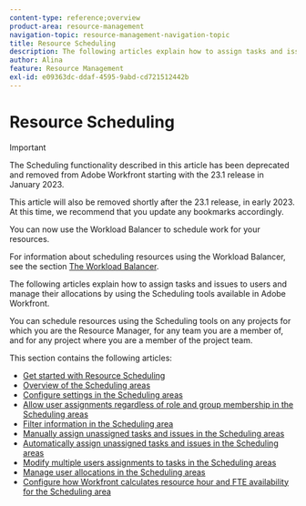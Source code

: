 ```yaml
---
content-type: reference;overview
product-area: resource-management
navigation-topic: resource-management-navigation-topic
title: Resource Scheduling
description: The following articles explain how to assign tasks and issues to users and manage their allocations by using the Scheduling tools available in Adobe Workfront. 
author: Alina
feature: Resource Management
exl-id: e09363dc-ddaf-4595-9abd-cd721512442b
---
```

# Resource Scheduling

<!--
(SEE IF THERE ARE STILL ANY LINKS TO THIS:  ****LINKED TO THE PRODUCT FOR RESOURCE SCHEDULING AREAS) </p>
-->

>[!IMPORTANT]  
>  
><span class="preview">The Scheduling functionality described in this article has been deprecated and removed from Adobe Workfront starting with the 23.1 release in January 2023.   </span>  
>  
> <span class="preview"> This article will also be removed shortly after the 23.1 release, in early 2023. At this time, we recommend that you update any bookmarks accordingly. </span> 
> 
><span class="preview"> You can now use the Workload Balancer to schedule work for your resources. </span>  
>  
> <span class="preview">For information about scheduling resources using the Workload Balancer, see the section [The Workload Balancer](../../resource-mgmt/workload-balancer/workload-balancer.md). </span>  
<!--  

>[!CAUTION] 
> 
> 
> <span class="preview">The information in this article refers to the Adobe Workfront's Scheduling tools. The Scheduling areas have been removed from the Preview environment and will be removed from the Production environment in **January 2023**.  </span> 
> <span class="preview"> Instead, you can schedule your resources in the Workload Balancer. </span> 
> 
>* <span class="preview"> For information about scheduling resources using the Workload Balancer, see the section [The Workload Balancer](../../resource-mgmt/workload-balancer/workload-balancer.md).</span> 
> 
>* <span class="preview"> For more information about the deprecation and removal of the Scheduling tools, see [Deprecation of Resource Scheduling tools in Adobe Workfront](../../resource-mgmt/resource-mgmt-overview/deprecate-resource-scheduling.md).</span> 

-->

The following articles explain how to assign tasks and issues to users and manage their allocations by using the Scheduling tools available in Adobe Workfront. 

You can schedule resources using the Scheduling tools on any projects for which you are the Resource Manager, for any team you are a member of, and for any project where you are a member of the project team.

This section contains the following articles:

* [Get started with Resource Scheduling](../../resource-mgmt/resource-scheduling/get-started-resource-scheduling.md) 
* [Overview of the Scheduling areas](../../resource-mgmt/resource-scheduling/overview-scheduling-areas.md) 
* [Configure settings in the Scheduling areas](../../resource-mgmt/resource-scheduling/configure-settings-scheduling-areas.md) 
* [Allow user assignments regardless of role and group membership in the Scheduling areas](../../resource-mgmt/resource-scheduling/assignments-regardless-of-role-or-group-scheduling-areas.md) 
* [Filter information in the Scheduling area](../../resource-mgmt/resource-scheduling/filter-scheduling-area.md) 
* [Manually assign unassigned tasks and issues in the Scheduling areas](../../resource-mgmt/resource-scheduling/manually-assign-items-scheduling-areas.md) 
* [Automatically assign unassigned tasks and issues in the Scheduling areas](../../resource-mgmt/resource-scheduling/automatically-assign-items-scheduling-areas.md) 
* [Modify multiple users assignments to tasks in the Scheduling areas](../../resource-mgmt/resource-scheduling/modify-multipl-assignments-scheduling-areas.md) 
* [Manage user allocations in the Scheduling areas](../../resource-mgmt/resource-scheduling/manage-allocations-scheduling-areas.md) 
* [Configure how Workfront calculates resource hour and FTE availability for the Scheduling area](../../resource-mgmt/resource-scheduling/calculate-hours-fte-scheduling-area.md)
